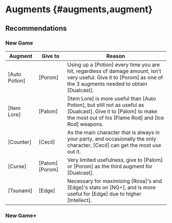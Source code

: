 # Augments {#augments,augment}

## Recommendations

### New Game

| Augment       | Give to         | Reason                                                                                                                                                                  |
|---------------|-----------------|-------------------------------------------------------------------------------------------------------------------------------------------------------------------------|
| [Auto Potion] | [Porom]         | Using up a [Potion] every time you are hit, regardless of damage amount, isn't very useful. Give it to [Porom] as one of the 3 augments needed to obtain [Dualcast].    |
| [Item Lore]   | [Palom]         | [Item Lore] is more useful than [Auto Potion], but still not as useful as [Dualcast]. Give it to [Palom] to make the most out of his [Flame Rod] and [Ice Rod] weapons. |
| [Counter]     | [Cecil]         | As the main character that is always in your party, and occasionally the only character, [Cecil] can get the most use out it.                                           |
| [Curse]       | [Palom] [Porom] | Very limited usefulness, give to [Palom] or [Porom] as the third augment for [Dualcast].                                                                                |
| [Tsunami]     | [Edge]          | Necessary for maximising [Rosa]'s and [Edge]'s stats on [NG+], and is more useful for [Edge] due to higher [Intellect].                                                 |


### New Game+